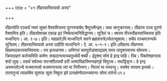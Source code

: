 +++
title = "०१ तीव्रस्याभिवयसो अस्य"

+++

तीव्रस्येति पञ्चर्चं नवमं सूक्तं वैश्वामित्रस्य पूरनस्यार्षम् त्रैष्टुभमैन्द्रम्। तथा चानुक्रान्तम्। तीव्रस्य पञ्च पूरणो वैश्वामित्र इति। तीव्रसोमाख्य एकाह इदं निष्केवल्यनिविद्धानम्। सूत्रितं च। क्वस्य वीरस्तीव्रस्याभिवयस इति मध्यन्दिनः। आ. ९-७। इति। महाव्रतेऽपि माध्यन्दिने सवने ब्रह्मशस्त्रेऽप्येतत्सूक्तम्। तथैव पञ्चमारण्यके सुत्रितम्। तीव्रस्याभिवयसो अस्य पाहीति माध्यन्दिने। ऐ. आ. ५-१-१। इति॥तीव्रस्य तीक्ष्णस्य क्षिप्रम्मदकरस्याभिवयसः। वय इत्यन्ननाम। अभिगतं चरुपुरॊडाशाद्यन्नम् यस्य तादृशस्यास्य सोमस्य। क्रियाग्रहनं कर्तव्यमिति कर्मणः सम्प्रदानत्वाच्चतुर्थ्यर्थे षष्थी। ईदृशम् सोमं हे इन्द्र पाहि। पिब। पिबतेश्छान्दसः शपो लुक्। तदर्थं सर्वरथा सरनशीलरथौ हरी अश्वाविहास्मिन्यज्ञगृहे विमुञ्च। रथाद्विसृज। हे इन्द्र अस्मत्त्तोऽन्ये यजमानासो यजमानास्त्वा त्वां मा निरीरमन्। नितरां मा रमयन्तु। वयमेव रमयाम इत्यर्थः। ततस्तुभ्यं त्वदर्थमेव सुतासः सुता भिषुता इमे प्रत्यक्षेणोपलभ्यमानाः सोमा वर्तन्ते॥१॥